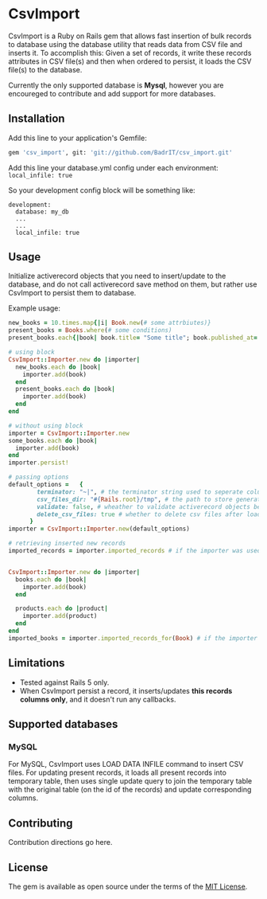 # CsvImport
CsvImport is a Ruby on Rails gem that allows fast insertion of bulk records to database using the database utility that reads data from CSV file and inserts it. To accomplish this: Given a set of records, it write these records attributes in CSV file(s) and then when ordered to persist, it loads the CSV file(s) to the database.

Currently the only supported database is **Mysql**, however you are encoureged to contribute and add support for more databases.

## Installation
Add this line to your application's Gemfile:

```bash
gem 'csv_import', git: 'git://github.com/BadrIT/csv_import.git'
```
Add this line your database.yml config under each environment:
```local_infile: true```

So your development config block will be something like: 
```
development:
  database: my_db
  ...
  ...
  local_infile: true
```

## Usage


Initialize activerecord objects that you need to insert/update to the database, and do not call activerecord save method on them, but rather use CsvImport to persist them to database.

Example usage:

```ruby
new_books = 10.times.map{|i| Book.new(# some attrbiutes)}
present_books = Books.where(# some conditions)
present_books.each{|book| book.title= "Some title"; book.published_at= Date.today; #....}

# using block
CsvImport::Importer.new do |importer|
  new_books.each do |book|
    importer.add(book)
  end
  present_books.each do |book|
    importer.add(book)
  end
end

# without using block
importer = CsvImport::Importer.new
some_books.each do |book|
  importer.add(book)
end
importer.persist!

# passing options
default_options =   {
        terminator: "~|", # the terminator string used to seperate columns in generated csv file
        csv_files_dir: "#{Rails.root}/tmp", # the path to store generated csv files
        validate: false, # wheather to validate activerecord objects before persisting them
        delete_csv_files: true # whether to delete csv files after loading them to the database
      }
importer = CsvImport::Importer.new(default_options)

# retrieving inserted new records
imported_records = importer.imported_records # if the importer was used to persist records of the same class


CsvImport::Importer.new do |importer|
  books.each do |book|
    importer.add(book)
  end

  products.each do |product|
    importer.add(product)
  end
end
imported_books = importer.imported_records_for(Book) # if the importer was used to persist records of different classes
```
## Limitations
- Tested against Rails 5 only.
- When CsvImport persist a record, it inserts/updates **this records columns only**, and it doesn't run any callbacks.

## Supported databases
### MySQL

For MySQL, CsvImport uses LOAD DATA INFILE command to insert CSV files. For updating present records, it loads all present records into temporary table, then uses single update query to join the temporary table with the original table (on the id of the records) and update corresponding columns.

## Contributing
Contribution directions go here.

## License
The gem is available as open source under the terms of the [MIT License](http://opensource.org/licenses/MIT).
